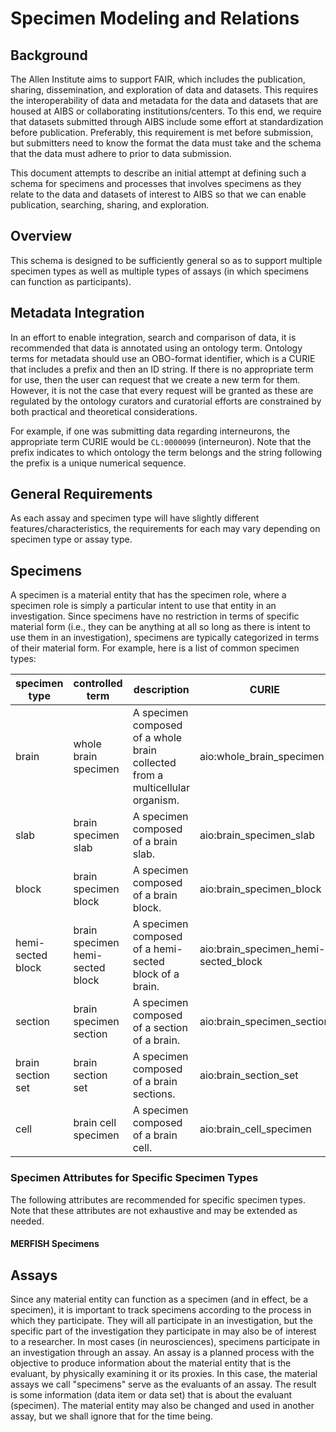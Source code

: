 # Specimen Modeling and Relations

## Background

The Allen Institute aims to support FAIR, which includes the publication, sharing, dissemination, and exploration of data and datasets. This requires the interoperability of data and metadata for the data and datasets that are housed at AIBS or collaborating institutions/centers. To this end, we require that datasets submitted through AIBS include some effort at standardization before publication. Preferably, this requirement is met before submission, but submitters need to know the format the data must take and the schema that the data must adhere to prior to data submission.

This document attempts to describe an initial attempt at defining such a schema for specimens and processes that involves specimens as they relate to the data and datasets of interest to AIBS so that we can enable publication, searching, sharing, and exploration.

## Overview

This schema is designed to be sufficiently general so as to support multiple specimen types as well as multiple types of assays (in which specimens can function as participants).

## Metadata Integration

In an effort to enable integration, search and comparison of data, it is recommended that data is annotated using an ontology term. Ontology terms for metadata should use an OBO-format identifier, which is a CURIE that includes a prefix and then an ID string. If there is no appropriate term for use, then the user can request that we create a new term for them. However, it is not the case that every request will be granted as these are regulated by the ontology curators and curatorial efforts are constrained by both practical and theoretical considerations.

For example, if one was submitting data regarding interneurons, the appropriate term CURIE would be `CL:0000099` (interneuron). Note that the prefix indicates to which ontology the term belongs and the string following the prefix is a unique numerical sequence.

## General Requirements

As each assay and specimen type will have slightly different features/characteristics, the requirements for each may vary depending on specimen type or assay type.

## Specimens

A specimen is a material entity that has the specimen role, where a specimen role is simply a particular intent to use that entity in an investigation. Since specimens have no restriction in terms of specific material form (i.e., they can be anything at all so long as there is intent to use them in an investigation), specimens are typically categorized in terms of their material form. For example, here is a list of common specimen types:

| specimen type | controlled term | description | CURIE |
|---------------|-----------------|-------------|-------|
| brain | whole brain specimen | A specimen composed of a whole brain collected from a multicellular organism. | aio:whole_brain_specimen  |
| slab | brain specimen slab | A specimen composed of a brain slab. | aio:brain_specimen_slab |
| block | brain specimen block | A specimen composed of a brain block. | aio:brain_specimen_block |
| hemi-sected block | brain specimen hemi-sected block | A specimen composed of a hemi-sected block of a brain. | aio:brain_specimen_hemi-sected_block |
| section | brain specimen section | A specimen composed of a section of a brain. | aio:brain_specimen_section |
| brain section set | brain section set | A specimen composed of a brain sections. | aio:brain_section_set |
| cell | brain cell specimen | A specimen composed of a brain cell. | aio:brain_cell_specimen |

### Specimen Attributes for Specific Specimen Types

The following attributes are recommended for specific specimen types. Note that these attributes are not exhaustive and may be extended as needed.

#### MERFISH Specimens

## Assays

Since any material entity can function as a specimen (and in effect, be a specimen), it is important to track specimens according to the process in which they participate. They will all participate in an investigation, but the specific part of the investigation they participate in may also be of interest to a researcher. In most cases (in neurosciences), specimens participate in an investigation through an assay. An assay is a planned process with the objective to produce information about the material entity that is the evaluant, by physically examining it or its proxies. In this case, the material assays we call "specimens" serve as the evaluants of an assay. The result is some information (data item or data set) that is about the evaluant (specimen). The material entity may also be changed and used in another assay, but we shall ignore that for the time being.
